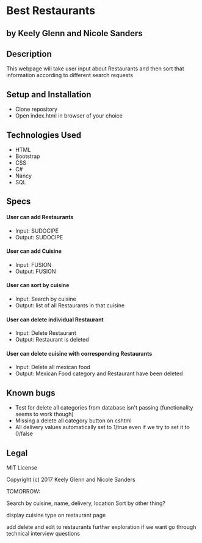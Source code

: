 # Best Restaurants
## by Keely Glenn and Nicole Sanders

## Description

This webpage will take user input about Restaurants and then sort that information according to different search requests

## Setup and Installation

* Clone repository
* Open index.html in browser of your choice

## Technologies Used

* HTML
* Bootstrap
* CSS
* C#
* Nancy
* SQL

## Specs
#### User can add Restaurants
* Input: SUDOCIPE
* Output: SUDOCIPE

#### User can add Cuisine
* Input: FUSION
* Output:  FUSION

#### User can sort by cuisine
* Input: Search by cuisine
* Output: list of all Restaurants in that cuisine

#### User can delete individual Restaurant
* Input: Delete Restaurant
* Output: Restaurant is deleted

#### User can delete cuisine with corresponding Restaurants
* Input: Delete all mexican food
* Output: Mexican Food category and Restaurant have been deleted

## Known bugs
* Test for delete all categories from database isn't passing (functionality seems to work though)
* Missing a delete all category button on cshtml
* All delivery values automatically set to 1/true even if we try to set it to 0/false

## Legal
MIT License

Copyright (c) 2017 Keely Glenn and Nicole Sanders



TOMORROW:

Search by cuisine, name, delivery, location
Sort by other thing?

display cuisine type on restaurant page

add delete and edit to restaurants
further exploration if we want
go through technical interview questions
